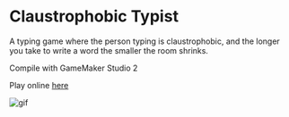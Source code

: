 # Claustrophobic Typist

A typing game where the person typing is claustrophobic, and the longer you take to write a word the smaller the room shrinks.

Compile with GameMaker Studio 2

Play online [here](https://ed-jones.itch.io/claustrophobic-typist)

![gif](http://static.jam.vg/raw/938/31/z/17645.gif)
